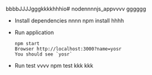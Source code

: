 bbbbJJJJgggkkkkhhhio# nodennnnjs_appvvvv
gggggg
* Install dependencies
  nnnn
      npm install
    hhhh
* Run application

      npm start
      Browser http://localhost:3000?name=yosr
      You should see `yosr`
    
* Run test
  vvvv
      npm test
kkk
kkk
